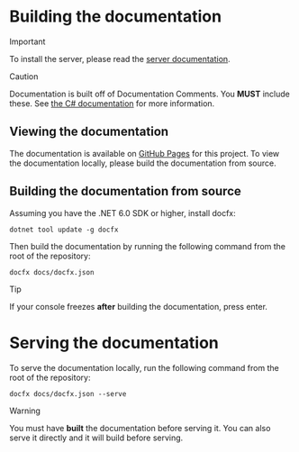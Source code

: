 # Building the documentation

> [!IMPORTANT]
> To install the server, please read the [server documentation](server.md).

> [!CAUTION]
> Documentation is built off of Documentation Comments. You __MUST__ include these. See [the C# documentation](https://learn.microsoft.com/en-us/dotnet/csharp/language-reference/language-specification/documentation-comments#d31-general) for more information.

## Viewing the documentation

The documentation is available on [GitHub Pages](https://wotanut.github.io/NEA/) for this project. To view the documentation locally, please build the documentation from source.

## Building the documentation from source

Assuming you have the .NET 6.0 SDK or higher, install docfx:

``` dotnet tool update -g docfx ```

Then build the documentation by running the following command from the root of the repository:

``` docfx docs/docfx.json ```

> [!TIP]
> If your console freezes __after__ building the documentation, press enter.

# Serving the documentation

To serve the documentation locally, run the following command from the root of the repository:

``` docfx docs/docfx.json --serve ```

> [!WARNING]
> You must have __**built**__ the documentation before serving it. You can also serve it directly and it will build before serving.